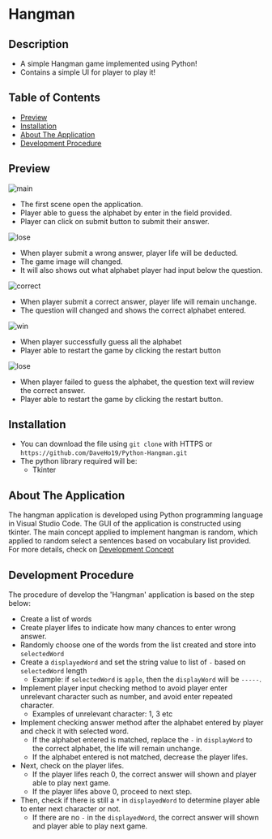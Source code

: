 # Hangman
## Description
* A simple Hangman game implemented using Python!
* Contains a simple UI for player to play it!
## Table of Contents
* [Preview](#Preview)
* [Installation](#Installation)
* [About The Application](#About-The-Application)
* [Development Procedure](#Development-Procedure)
## Preview
![main](https://user-images.githubusercontent.com/100736557/157576943-c9576d97-e1a5-4816-b310-29aab4af0724.PNG)
* The first scene open the application. 
* Player able to guess the alphabet by enter in the field provided. 
* Player can click on submit button to submit their answer.

![lose](https://user-images.githubusercontent.com/100736557/157577833-ed9dfc66-c619-4a20-a536-3aeff51e76c2.PNG)
* When player submit a wrong answer, player life will be deducted.
* The game image will changed.
* It will also shows out what alphabet player had input below the question.

![correct](https://user-images.githubusercontent.com/100736557/157577883-ebc2876d-b95f-467f-a86b-b59b8ea75f5e.PNG)
* When player submit a correct answer, player life will remain unchange.
* The question will changed and shows the correct alphabet entered.

![win](https://user-images.githubusercontent.com/100736557/157578088-91a4fba6-3011-4169-8514-6b4ed9dbd361.PNG)
* When player successfully guess all the alphabet
* Player able to restart the game by clicking the restart button

![lose](https://user-images.githubusercontent.com/100736557/157578168-9999a405-10fc-44f6-a0d1-40bf828a4a35.PNG)
* When player failed to guess the alphabet, the question text will review the correct answer. 
* Player able to restart the game by clicking the restart button.


## Installation
* You can download the file using ```git clone``` with HTTPS or 
```https://github.com/DaveHo19/Python-Hangman.git```
* The python library required will be:
  * Tkinter
## About The Application
The hangman application is developed using Python programming language in Visual Studio Code. The GUI of the application is constructed using tkinter. The main concept applied to implement hangman is random, which applied to random select a sentences based on vocabulary list provided. For more details, check on [Development Concept](#Development-Procedure)

## Development Procedure
The procedure of develop the 'Hangman' application is based on the step below:
* Create a list of words 
* Create player lifes to indicate how many chances to enter wrong answer. 
* Randomly choose one of the words from the list created and store into ```selectedWord```
* Create a ```displayedWord``` and set the string value to list of ```-``` based on ```selectedWord``` length 
  * Example: if ```selectedWord``` is ```apple```, then the ```displayWord``` will be ```-----```.  
* Implement player input checking method to avoid player enter unrelevant character such as number, and avoid enter repeated character. 
  * Examples of unrelevant character: 1, 3 etc
* Implement checking answer method after the alphabet entered by player and check it with selected word.
  * If the alphabet entered is matched, replace the ```-``` in ```displayWord``` to the correct alphabet, the life will remain unchange.
  * If the alphabet entered is not matched, decrease the player lifes. 
* Next, check on the player lifes.
  * If the player lifes reach 0, the correct answer will shown and player able to play next game. 
  * If the player lifes above 0, proceed to next step.
* Then, check if there is still a ```*``` in ```displayedWord``` to determine player able to enter next character or not. 
  * If there are no ```-``` in the ```displayedWord```, the correct answer will shown and player able to play next game.


